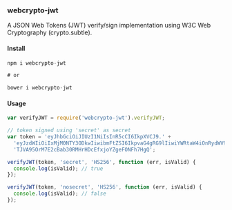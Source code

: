 ### webcrypto-jwt

A JSON Web Tokens (JWT) verify/sign implementation using W3C Web Cryptography (crypto.subtle).

#### Install

```js
npm i webcrypto-jwt

# or

bower i webcrypto-jwt
```

#### Usage

```js
var verifyJWT = require('webcrypto-jwt').verifyJWT;

// token signed using 'secret' as secret
var token = 'eyJhbGciOiJIUzI1NiIsInR5cCI6IkpXVCJ9.' +
  'eyJzdWIiOiIxMjM0NTY3ODkwIiwibmFtZSI6IkpvaG4gRG9lIiwiYWRtaW4iOnRydWV9.' +
  'TJVA95OrM7E2cBab30RMHrHDcEfxjoYZgeFONFh7HgQ';

verifyJWT(token, 'secret', 'HS256', function (err, isValid) {
  console.log(isValid); // true
});

verifyJWT(token, 'nosecret', 'HS256', function (err, isValid) {
  console.log(isValid); // false
});
```


